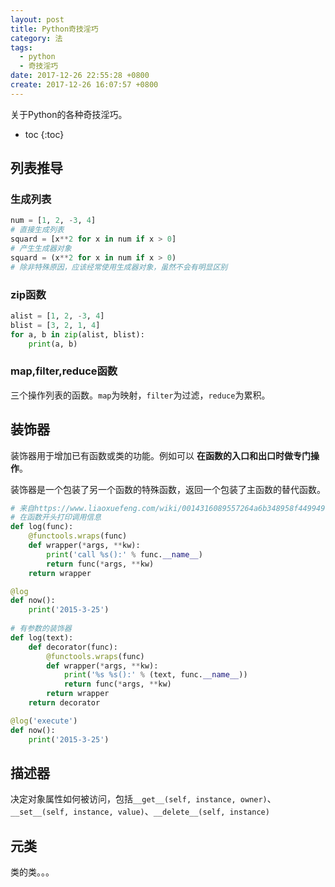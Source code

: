 ```yaml
---
layout: post
title: Python奇技淫巧
category: 法
tags:
  - python
  - 奇技淫巧
date: 2017-12-26 22:55:28 +0800
create: 2017-12-26 16:07:57 +0800
---
```


关于Python的各种奇技淫巧。

- toc
{:toc}
## 列表推导

### 生成列表

```python
num = [1, 2, -3, 4]
# 直接生成列表
squard = [x**2 for x in num if x > 0]
# 产生生成器对象
squard = (x**2 for x in num if x > 0)
# 除非特殊原因，应该经常使用生成器对象，虽然不会有明显区别
```

### zip函数

```python
alist = [1, 2, -3, 4]
blist = [3, 2, 1, 4]
for a, b in zip(alist, blist):
    print(a, b)
```

### map,filter,reduce函数

三个操作列表的函数。`map`为映射，`filter`为过滤，`reduce`为累积。

## 装饰器

装饰器用于增加已有函数或类的功能。例如可以 **在函数的入口和出口时做专门操作**。

装饰器是一个包装了另一个函数的特殊函数，返回一个包装了主函数的替代函数。

```python
# 来自https://www.liaoxuefeng.com/wiki/0014316089557264a6b348958f449949df42a6d3a2e542c000/0014318435599930270c0381a3b44db991cd6d858064ac0000
# 在函数开头打印调用信息
def log(func):
    @functools.wraps(func)
    def wrapper(*args, **kw):
        print('call %s():' % func.__name__)
        return func(*args, **kw)
    return wrapper

@log
def now():
    print('2015-3-25')
    
# 有参数的装饰器
def log(text):
    def decorator(func):
        @functools.wraps(func)
        def wrapper(*args, **kw):
            print('%s %s():' % (text, func.__name__))
            return func(*args, **kw)
        return wrapper
    return decorator

@log('execute')
def now():
    print('2015-3-25')
```

## 描述器

决定对象属性如何被访问，包括`__get__(self, instance, owner)`、`__set__(self, instance, value)`、`__delete__(self, instance)`

## 元类

类的类。。。

